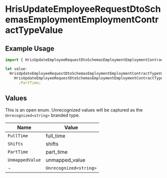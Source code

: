 # HrisUpdateEmployeeRequestDtoSchemasEmploymentEmploymentContractTypeValue

## Example Usage

```typescript
import { HrisUpdateEmployeeRequestDtoSchemasEmploymentEmploymentContractTypeValue } from "@stackone/stackone-client-ts/sdk/models/shared";

let value:
  HrisUpdateEmployeeRequestDtoSchemasEmploymentEmploymentContractTypeValue =
    HrisUpdateEmployeeRequestDtoSchemasEmploymentEmploymentContractTypeValue
      .PartTime;
```

## Values

This is an open enum. Unrecognized values will be captured as the `Unrecognized<string>` branded type.

| Name                   | Value                  |
| ---------------------- | ---------------------- |
| `FullTime`             | full_time              |
| `Shifts`               | shifts                 |
| `PartTime`             | part_time              |
| `UnmappedValue`        | unmapped_value         |
| -                      | `Unrecognized<string>` |